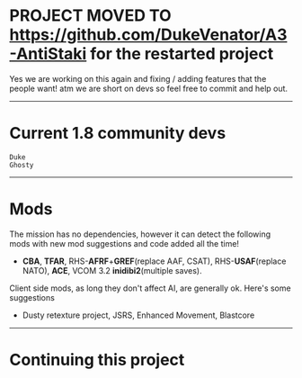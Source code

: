 # PROJECT MOVED TO https://github.com/DukeVenator/A3-AntiStaki for the restarted project
Yes we are working on this again and fixing / adding features that the people want! atm we are short on devs so feel free to commit and help out. 

---

# Current 1.8 community devs
    Duke   
    Ghosty
    

---

# Mods

The mission has no dependencies, however it can detect the following mods with new mod suggestions and code added all the time!
* **CBA**, **TFAR**, RHS-**AFRF**+**GREF**(replace AAF, CSAT), RHS-**USAF**(replace NATO), **ACE**, VCOM 3.2 **inidibi2**(multiple saves).

Client side mods, as long they don't affect AI, are generally ok. Here's some suggestions
* Dusty retexture project, JSRS, Enhanced Movement, Blastcore


---

# Continuing this project 
